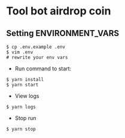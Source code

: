 # Tool bot airdrop coin

## Setting ENVIRONMENT_VARS
```
$ cp .env.example .env
$ vim .env
# rewrite your env vars
```
- Run command to start:
```
$ yarn install
$ yarn start
```
- View logs
```
$ yarn logs
```
- Stop run
```
$ yarn stop
```